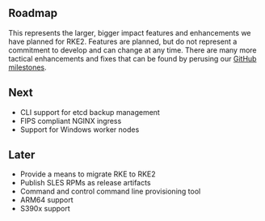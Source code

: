 Roadmap
---
This represents the larger, bigger impact features and enhancements we have planned for RKE2. Features are planned, but do not represent a commitment to develop and can change at any time. There are many more tactical enhancements and fixes that can be found by perusing our [GitHub milestones](https://github.com/rancher/rke2/milestones).

Next
---
- CLI support for etcd backup management
- FIPS compliant NGINX ingress
- Support for Windows worker nodes

Later
---
- Provide a means to migrate RKE to RKE2
- Publish SLES RPMs as release artifacts
- Command and control command line provisioning tool
- ARM64 support
- S390x support

